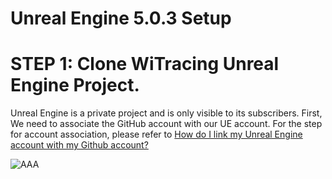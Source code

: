 # Unreal Engine 5.0.3 Setup


# STEP 1: Clone WiTracing Unreal Engine Project.
Unreal Engine is a private project and is only visible to its subscribers. First, We need to associate the GitHub account with our UE account. 
For the step for account association, please refer to [How do I link my Unreal Engine account with my Github account?](https://www.epicgames.com/help/en-US/epic-accounts-c5719348850459/connect-accounts-c5719351300507/how-do-i-link-my-unreal-engine-account-with-my-github-account-a5720369784347)


![AAA](/Doc/fig/BuildDebugXML.png "xmlDebug")
